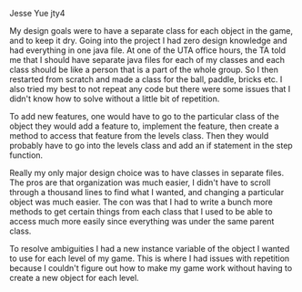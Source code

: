 
Jesse Yue 
jty4

My design goals were to have a separate class for each object in the game, and to keep it dry. Going into the project I had zero design knowledge and had everything in one java file. At one of the UTA office hours, the TA told me that I should have separate java files for each of my classes and each class should be like a person that is a part of the whole group. So I then restarted from scratch and made a class for the ball, paddle, bricks etc. I also tried my best to not repeat any code but there were some issues that I didn't know how to solve without a little bit of repetition. 

To add new features, one would have to go to the particular class of the object they would add a feature to, implement the feature, then create a method to access that feature from the levels class. Then they would probably have to go into the levels class and add an if statement in the step function.

Really my only major design choice was to have classes in separate files. The pros are that organization was much easier, I didn't have to scroll through a thousand lines to find what I wanted, and changing a particular object was much easier. The con was that I had to write a bunch more methods to get certain things from each class that I used to be able to access much more easily since everything was under the same parent class.

To resolve ambiguities I had a new instance variable of the object I wanted to use for each level of my game. This is where I had issues with repetition because I couldn't figure out how to make my game work without having to create a new object for each level.